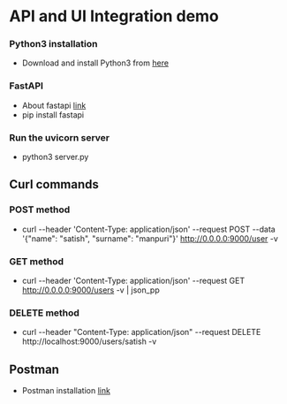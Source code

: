 # API and UI Integration demo

### Python3 installation
* Download and install Python3 from [here](https://www.python.org/downloads/)

### FastAPI
* About fastapi [link](https://fastapi.tiangolo.com/)
* pip install fastapi

### Run the uvicorn server
* python3 server.py

## Curl commands
### POST method
* curl --header 'Content-Type: application/json' --request POST --data '{"name": "satish", "surname": "manpuri"}' http://0.0.0.0:9000/user -v

### GET method
* curl --header 'Content-Type: application/json' --request GET http://0.0.0.0:9000/users -v | json_pp

### DELETE method
* curl --header "Content-Type: application/json" --request DELETE http://localhost:9000/users/satish -v

## Postman
* Postman installation [link](https://learning.postman.com/docs/getting-started/installation-and-updates/)